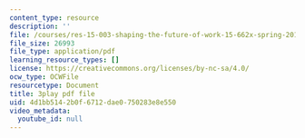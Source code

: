 ```yaml
---
content_type: resource
description: ''
file: /courses/res-15-003-shaping-the-future-of-work-15-662x-spring-2016/4d1bb5142b0f6712dae0750283e8e550_UmLCGjbeeJ8.pdf
file_size: 26993
file_type: application/pdf
learning_resource_types: []
license: https://creativecommons.org/licenses/by-nc-sa/4.0/
ocw_type: OCWFile
resourcetype: Document
title: 3play pdf file
uid: 4d1bb514-2b0f-6712-dae0-750283e8e550
video_metadata:
  youtube_id: null
---
```

